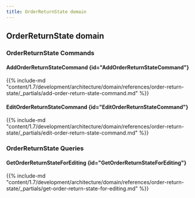 ```yaml
---
title: OrderReturnState domain
---
```


## OrderReturnState domain

### OrderReturnState Commands

#### AddOrderReturnStateCommand {id="AddOrderReturnStateCommand"}

{{%  include-md "content/1.7/development/architecture/domain/references/order-return-state/_partials/add-order-return-state-command.md" %}}
#### EditOrderReturnStateCommand {id="EditOrderReturnStateCommand"}

{{%  include-md "content/1.7/development/architecture/domain/references/order-return-state/_partials/edit-order-return-state-command.md" %}}

### OrderReturnState Queries

#### GetOrderReturnStateForEditing {id="GetOrderReturnStateForEditing"}

{{%  include-md "content/1.7/development/architecture/domain/references/order-return-state/_partials/get-order-return-state-for-editing.md" %}}
